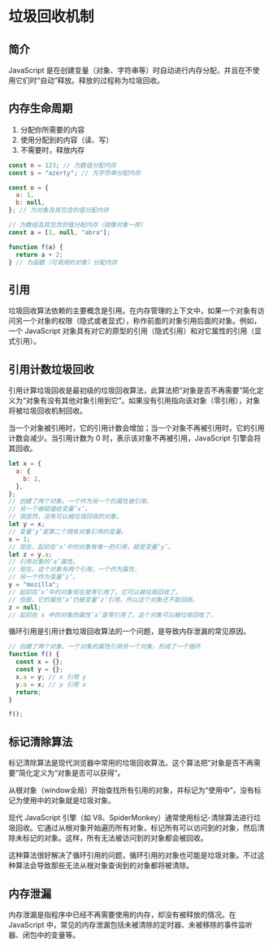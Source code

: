 # 垃圾回收机制

## 简介

JavaScript 是在创建变量（对象、字符串等）时自动进行内存分配，并且在不使用它们时“自动”释放。释放的过程称为垃圾回收。

## 内存生命周期

1. 分配你所需要的内容
2. 使用分配到的内容（读、写）
3. 不需要时，释放内存

```js
const n = 123; // 为数值分配内存
const s = "azerty"; // 为字符串分配内存

const o = {
  a: 1,
  b: null,
}; // 为对象及其包含的值分配内存

// 为数组及其包含的值分配内存（就像对象一样）
const a = [1, null, "abra"];

function f(a) {
  return a + 2;
} // 为函数（可调用的对象）分配内存
```

## 引用

垃圾回收算法依赖的主要概念是引用。在内存管理的上下文中，如果一个对象有访问另一个对象的权限（隐式或者显式），称作前面的对象引用后面的对象。例如，一个 JavaScript 对象具有对它的原型的引用（隐式引用）和对它属性的引用（显式引用）。

## 引用计数垃圾回收

引用计算垃圾回收是最初级的垃圾回收算法，此算法把“对象是否不再需要”简化定义为“对象有没有其他对象引用到它”。如果没有引用指向该对象（零引用），对象将被垃圾回收机制回收。

当一个对象被引用时，它的引用计数会增加；当一个对象不再被引用时，它的引用计数会减少。当引用计数为 0 时，表示该对象不再被引用，JavaScript 引擎会将其回收。

```js
let x = {
  a: {
    b: 2,
  },
};
// 创建了两个对象。一个作为另一个的属性被引用。
// 另一个被赋值给变量‘x’。
// 很显然，没有可以被垃圾回收的对象。
let y = x;
// 变量‘y’是第二个拥有对象引用的变量。
x = 1;
// 现在，起初在‘x’中的对象有唯一的引用，就是变量‘y’。
let z = y.a;
// 引用对象的‘a’属性。
// 现在，这个对象有两个引用，一个作为属性，
// 另一个作为变量‘z’。
y = "mozilla";
// 起初在‘x’中的对象现在是零引用了。它可以被垃圾回收了。
// 但是，它的属性‘a’仍被变量‘z’引用，所以这个对象还不能回收。
z = null;
// 起初在 x 中的对象的属性‘a’是零引用了。这个对象可以被垃圾回收了。
```

循环引用是引用计数垃圾回收算法的一个问题，是导致内存泄漏的常见原因。

```js
// 创建了两个对象，一个对象的属性引用另一个对象，形成了一个循环
function f() {
  const x = {};
  const y = {};
  x.a = y; // x 引用 y
  y.a = x; // y 引用 x
  return;
}

f();
```

## 标记清除算法

标记清除算法是现代浏览器中常用的垃圾回收算法。这个算法把“对象是否不再需要”简化定义为“对象是否可以获得”。

从根对象（window全局）开始查找所有引用的对象，并标记为“使用中”，没有标记为使用中的对象就是垃圾对象。

现代 JavaScript 引擎（如 V8、SpiderMonkey）通常使用标记-清除算法进行垃圾回收。它通过从根对象开始遍历所有对象，标记所有可以访问到的对象，然后清除未标记的对象。这样，所有无法被访问到的对象都会被回收。

这种算法很好解决了循环引用的问题，循环引用的对象也可能是垃圾对象。不过这种算法会导致那些无法从根对象查询到的对象都将被清除。


## 内存泄漏

内存泄漏是指程序中已经不再需要使用的内存，却没有被释放的情况。在 JavaScript 中，常见的内存泄漏包括未被清除的定时器、未被移除的事件监听器、闭包中的变量等。